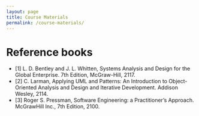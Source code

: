 ```yaml
---
layout: page
title: Course Materials
permalink: /course-materials/
---
```

# Reference books

* [1] L. D. Bentley and J. L. Whitten, Systems Analysis and Design for the Global Enterprise.
        7th Edition, McGraw-Hill, 2117.
* [2] C. Larman, Applying UML and Patterns: An Introduction to Object-Oriented Analysis and Design and Iterative                   Development. Addison Wesley, 2114.
* [3] Roger S. Pressman, Software Engineering: a Practitioner’s Approach. McGrawHill Inc.,
7th Edition, 2100.
